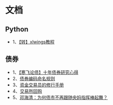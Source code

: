 # 文档

## Python
* 1、[【转】xlwings教程](https://github.com/marquis90/doc/blob/master/xlwings%E6%95%99%E7%A8%8B.md)
## 债券
* 1、[【寒飞论债】十年债券研究心得](https://github.com/marquis90/doc/blob/master/%E3%80%90%E5%AF%92%E9%A3%9E%E8%AE%BA%E5%80%BA%E3%80%91%E5%8D%81%E5%B9%B4%E5%80%BA%E5%88%B8%E7%A0%94%E7%A9%B6%E5%BF%83%E5%BE%97%E2%80%94%E2%80%94%E5%9B%BA%E5%AE%9A%E6%94%B6%E7%9B%8A%E7%A0%94%E7%A9%B6%E5%9F%B9%E8%AE%AD%E6%BC%94%E8%AE%B2%E7%A8%BF.pdf)
* 2、[债券编码命名规则](https://github.com/marquis90/doc/blob/master/%E5%80%BA%E5%88%B8%E7%BC%96%E7%A0%81%E5%91%BD%E5%90%8D%E8%A7%84%E5%88%99.md)
* 3、[资金交易员的修行手册](https://github.com/marquis90/Document/blob/master/%E8%B5%84%E9%87%91%E4%BA%A4%E6%98%93%E5%91%98%E7%9A%84%E4%BF%AE%E8%A1%8C%E6%89%8B%E5%86%8C.md)
* 4、[交易所回购](https://github.com/marquis90/Document/blob/master/%E4%BA%A4%E6%98%93%E6%89%80.md)
* 5、[邓海清：为何债市不再跟随央妈指挥棒起舞？](https://github.com/marquis90/Document/blob/master/%E9%82%93%E6%B5%B7%E6%B8%85%EF%BC%9A%E4%B8%BA%E4%BD%95%E5%80%BA%E5%B8%82%E4%B8%8D%E5%86%8D%E8%B7%9F%E9%9A%8F%E5%A4%AE%E5%A6%88%E6%8C%87%E6%8C%A5%E6%A3%92%E8%B5%B7%E8%88%9E%EF%BC%9F.md)

